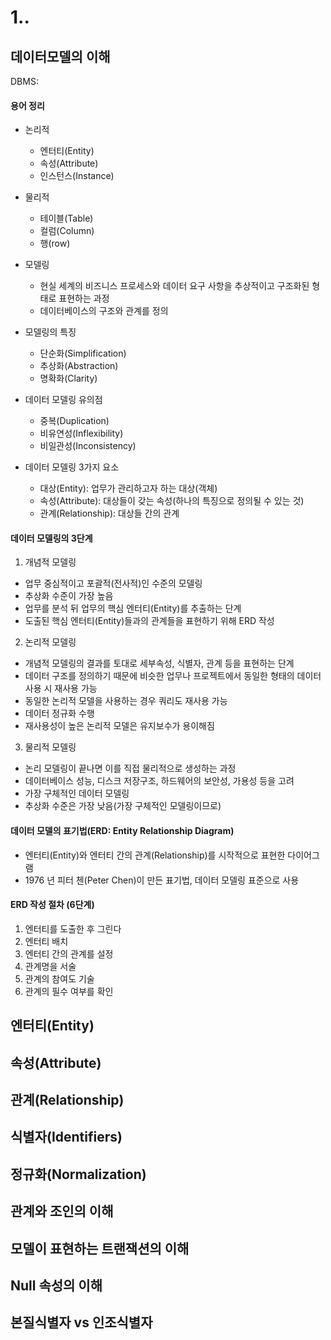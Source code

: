 # 1..

## 데이터모델의 이해
DBMS:

#### 용어 정리
- 논리적
    - 엔터티(Entity)
    - 속성(Attribute)
    - 인스턴스(Instance)
- 물리적
    - 테이블(Table)
    - 컬럼(Column)
    - 행(row)

- 모델링
    - 현실 세계의 비즈니스 프로세스와 데이터 요구 사항을 추상적이고 구조화된 형태로 표현하는 과정
    - 데이터베이스의 구조와 관계를 정의

- 모델링의 특징
    - 단순화(Simplification)
    - 추상화(Abstraction)
    - 명확화(Clarity)

- 데이터 모델링 유의점
    - 중복(Duplication)
    - 비유연성(Inflexibility)
    - 비일관성(Inconsistency)

- 데이터 모델링 3가지 요소
    - 대상(Entity): 업무가 관리하고자 하는 대상(객체)
    - 속성(Attribute): 대상들이 갖는 속성(하나의 특징으로 정의될 수 있는 것)
    - 관계(Relationship): 대상들 간의 관계

#### 데이터 모델링의 3단계
1. 개념적 모델링
- 업무 중심적이고 포괄적(전사적)인 수준의 모델링
- 추상화 수준이 가장 높음
- 업무를 분석 뒤 업무의 핵심 엔터티(Entity)를 추출하는 단계
- 도출된 핵심 엔터티(Entity)들과의 관계들을 표현하기 위해 ERD 작성

2. 논리적 모델링
- 개념적 모델링의 결과를 토대로 세부속성, 식별자, 관계 등을 표현하는 단계
- 데이터 구조를 정의하기 때문에 비슷한 업무나 프로젝트에서 동일한 형태의 데이터 사용 시 재사용 가능
- 동일한 논리적 모델을 사용하는 경우 쿼리도 재사용 가능
- 데이터 정규화 수행
- 재사용성이 높은 논리적 모델은 유지보수가 용이해짐

3. 물리적 모델링
- 논리 모델링이 끝나면 이를 직접 물리적으로 생성하는 과정
- 데이터베이스 성능, 디스크 저장구조, 하드웨어의 보안성, 가용성 등을 고려
- 가장 구체적인 데이터 모델링
- 추상화 수준은 가장 낮음(가장 구체적인 모델링이므로)

#### 데이터 모델의 표기법(ERD: Entity Relationship Diagram)
- 엔터티(Entity)와 엔터티 간의 관계(Relationship)를 시작적으로 표현한 다이어그램
- 1976 년 피터 첸(Peter Chen)이 만든 표기법, 데이터 모델링 표준으로 사용

#### ERD 작성 절차 (6단계)
1. 엔터티를 도출한 후 그린다
2. 엔터티 배치
3. 엔터티 간의 관계를 설정
4. 관계명을 서술
5. 관계의 참여도 기술
6. 관계의 필수 여부를 확인

## 엔터티(Entity)

## 속성(Attribute)

## 관계(Relationship)

## 식별자(Identifiers)

## 정규화(Normalization)

## 관계와 조인의 이해

## 모델이 표현하는 트랜잭션의 이해

## Null 속성의 이해

## 본질식별자 vs 인조식별자
